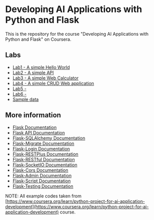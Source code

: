 # Developing AI Applications with Python and Flask
This is the repository for the course "Developing AI Applications with Python and Flask" on Coursera.

## Labs
- [Lab1 - A simple Hello World](https://github.com/fabioschorn/python-basico-diversos/tree/main/examples/flask/lab1)
- [Lab2 - A simple API](https://github.com/fabioschorn/python-basico-diversos/tree/main/examples/flask/lab2)
- [Lab3 - A simple Web Calculator](https://github.com/fabioschorn/python-basico-diversos/tree/main/examples/flask/lab3)
- [Lab4 - A simple CRUD Web application](https://github.com/fabioschorn/python-basico-diversos/tree/main/examples/flask/lab4)
- [Lab5 - ](https://github.com/fabioschorn/python-basico-diversos/tree/main/examples/flask/lab5)
- [Lab6 - ](https://github.com/fabioschorn/python-basico-diversos/tree/main/examples/flask/lab6)
- [Sample data](https://github.com/fabioschorn/python-basico-diversos/tree/main/examples/flask/sample-data)

## More information
- [Flask Documentation](https://flask.palletsprojects.com/en/2.3.x/)
- [Flask API Documentation](https://flask-restful.readthedocs.io/en/latest/)
- [Flask-SQLAlchemy Documentation](https://flask-sqlalchemy.palletsprojects.com/en/2.x/)
- [Flask-Migrate Documentation](https://flask-migrate.readthedocs.io/en/latest/)
- [Flask-Login Documentation](https://flask-login.readthedocs.io/en/latest/)
- [Flask-RESTPlus Documentation](https://flask-restplus.readthedocs.io/en/stable/)
- [Flask-RESTful Documentation](https://flask-restful.readthedocs.io/en/latest/)
- [Flask-SocketIO Documentation](https://flask-socketio.readthedocs.io/en/latest/)
- [Flask-Cors Documentation](https://flask-cors.readthedocs.io/en/latest/)
- [Flask-Admin Documentation](https://flask-admin.readthedocs.io/en/latest/)
- [Flask-Script Documentation](https://flask-script.readthedocs.io/en/latest/)
- [Flask-Testing Documentation](https://flask-testing.readthedocs.io/en/latest/)

NOTE: All example codes taken from [https://www.coursera.org/learn/python-project-for-ai-application-development](https://www.coursera.org/learn/python-project-for-ai-application-development) course.